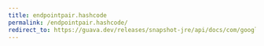 ```yaml
---
title: endpointpair.hashcode
permalink: /endpointpair.hashcode/
redirect_to: https://guava.dev/releases/snapshot-jre/api/docs/com/google/common/graph/EndpointPair.html#hashCode--
---
```


